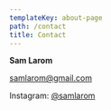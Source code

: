 ```yaml
---
templateKey: about-page
path: /contact
title: Contact
---
```

**Sam Larom**<br>


[samlarom@gmail.com](mailto:samlarom@gmail.com)<br>

Instagram: [@samlarom](https://www.instagram.com/samlarom/)<br>